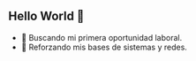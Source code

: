 ## Hello World 👋

- 🔭 Buscando mi primera oportunidad laboral.
- 🌱 Reforzando mis bases de sistemas y redes.

